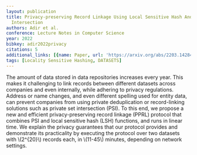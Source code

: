 ```yaml
---
layout: publication
title: Privacy-preserving Record Linkage Using Local Sensitive Hash And Private Set
  Intersection
authors: Adir et al.
conference: Lecture Notes in Computer Science
year: 2022
bibkey: adir2022privacy
citations: 5
additional_links: [{name: Paper, url: 'https://arxiv.org/abs/2203.14284'}]
tags: [Locality Sensitive Hashing, DATASETS]
---
```

The amount of data stored in data repositories increases every year. This
makes it challenging to link records between different datasets across
companies and even internally, while adhering to privacy regulations. Address
or name changes, and even different spelling used for entity data, can prevent
companies from using private deduplication or record-linking solutions such as
private set intersection (PSI). To this end, we propose a new and efficient
privacy-preserving record linkage (PPRL) protocol that combines PSI and local
sensitive hash (LSH) functions, and runs in linear time. We explain the privacy
guarantees that our protocol provides and demonstrate its practicality by
executing the protocol over two datasets with \\(2^\{20\}\\) records each, in \\(11-45\\)
minutes, depending on network settings.